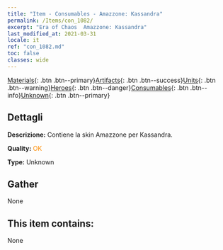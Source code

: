 ```yaml
---
title: "Item - Consumables - Amazzone: Kassandra"
permalink: /Items/con_1082/
excerpt: "Era of Chaos  Amazzone: Kassandra"
last_modified_at: 2021-03-31
locale: it
ref: "con_1082.md"
toc: false
classes: wide
---
```

 [Materials](/it/Items/){: .btn .btn--primary}[Artifacts](/it/Items/Artifacts/){: .btn .btn--success}[Units](/it/Items/Units/){: .btn .btn--warning}[Heroes](/it/Items/Heroes/){: .btn .btn--danger}[Consumables](/it/Items/Consumables/){: .btn .btn--info}[Unknown](/it/Items/Unknown/){: .btn .btn--primary}

## Dettagli
 **Descrizione:** Contiene la skin Amazzone per Kassandra.

 **Quality:** <span style="color: #FF8C00">OK</span>

 **Type:** Unknown

## Gather

  None

## This item contains:

  None

